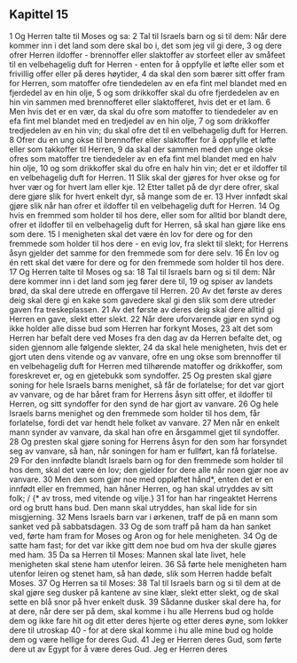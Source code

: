 ## Kapittel 15

1 Og Herren talte til Moses og sa:
2 Tal til Israels barn og si til dem: Når dere kommer inn i det land som dere skal bo i, det som jeg vil gi dere,
3 og dere ofrer Herren ildoffer - brennoffer eller slaktoffer av storfeet eller av småfeet til en velbehagelig duft for Herren - enten for å oppfylle et løfte eller som et frivillig offer eller på deres høytider,
4 da skal den som bærer sitt offer fram for Herren, som matoffer ofre tiendedelen av en efa fint mel blandet med en fjerdedel av en hin olje,
5 og som drikkoffer skal du ofre fjerdedelen av en hin vin sammen med brennofferet eller slaktofferet, hvis det er et lam.
6 Men hvis det er en vær, da skal du ofre som matoffer to tiendedeler av en efa fint mel blandet med en tredjedel av en hin olje,
7 og som drikkoffer tredjedelen av en hin vin; du skal ofre det til en velbehagelig duft for Herren.
8 Ofrer du en ung okse til brennoffer eller slaktoffer for å oppfylle et løfte eller som takkoffer til Herren,
9 da skal der sammen med den unge okse ofres som matoffer tre tiendedeler av en efa fint mel blandet med en halv hin olje,
10 og som drikkoffer skal du ofre en halv hin vin; det er et ildoffer til en velbehagelig duft for Herren.
11 Slik skal der gjøres for hver okse og for hver vær og for hvert lam eller kje.
12 Etter tallet på de dyr dere ofrer, skal dere gjøre slik for hvert enkelt dyr, så mange som de er.
13 Hver innfødt skal gjøre slik når han ofrer et ildoffer til en velbehagelig duft for Herren.
14 Og hvis en fremmed som holder til hos dere, eller som for alltid bor blandt dere, ofrer et ildoffer til en velbehagelig duft for Herren, så skal han gjøre like ens som dere.
15 I menigheten skal det være én lov for dere og for den fremmede som holder til hos dere - en evig lov, fra slekt til slekt; for Herrens åsyn gjelder det samme for den fremmede som for dere selv.
16 Én lov og én rett skal det være for dere og for den fremmede som holder til hos dere.
17 Og Herren talte til Moses og sa:
18 Tal til Israels barn og si til dem: Når dere kommer inn i det land som jeg fører dere til,
19 og spiser av landets brød, da skal dere utrede en offergave til Herren.
20 Av det første av deres deig skal dere gi en kake som gavedere skal gi den slik som dere utreder gaven fra treskeplassen.
21 Av det første av deres deig skal dere alltid gi Herren en gave, slekt etter slekt.
22 Når dere uforvarende gjør en synd og ikke holder alle disse bud som Herren har forkynt Moses,
23 alt det som Herren har befalt dere ved Moses fra den dag av da Herren befalte det, og siden gjennom alle følgende slekter,
24 da skal hele menigheten, hvis det er gjort uten dens vitende og av vanvare, ofre en ung okse som brennoffer til en velbehagelig duft for Herren med tilhørende matoffer og drikkoffer, som foreskrevet er, og en gjetebukk som syndoffer.
25 Og presten skal gjøre soning for hele Israels barns menighet, så får de forlatelse; for det var gjort av vanvare, og de har båret fram for Herrens åsyn sitt offer, et ildoffer til Herren, og sitt syndoffer for den synd de har gjort av vanvare.
26 Og hele Israels barns menighet og den fremmede som holder til hos dem, får forlatelse, fordi det var hendt hele folket av vanvare.
27 Men når en enkelt mann synder av vanvare, da skal han ofre en årsgammel gjet til syndoffer.
28 Og presten skal gjøre soning for Herrens åsyn for den som har forsyndet seg av vanvare, så han, når soningen for ham er fullført, kan få forlatelse.
29 For den innfødte blandt Israels barn og for den fremmede som holder til hos dem, skal det være én lov; den gjelder for dere alle når noen gjør noe av vanvare.
30 Men den som gjør noe med oppløftet hånd*, enten det er en innfødt eller en fremmed, han håner Herren, og han skal utryddes av sitt folk; / {* av tross, med vitende og vilje.}
31 for han har ringeaktet Herrens ord og brutt hans bud. Den mann skal utryddes, han skal lide for sin misgjerning.
32 Mens Israels barn var i ørkenen, traff de på en mann som sanket ved på sabbatsdagen.
33 Og de som traff på ham da han sanket ved, førte ham fram for Moses og Aron og for hele menigheten.
34 Og de satte ham fast; for det var ikke gitt dem noe bud om hva der skulle gjøres med ham.
35 Da sa Herren til Moses: Mannen skal late livet, hele menigheten skal stene ham utenfor leiren.
36 Så førte hele menigheten ham utenfor leiren og stenet ham, så han døde, slik som Herren hadde befalt Moses.
37 Og Herren sa til Moses:
38 Tal til Israels barn og si til dem at de skal gjøre seg dusker på kantene av sine klær, slekt etter slekt, og de skal sette en blå snor på hver enkelt dusk.
39 Sådanne dusker skal dere ha, for at dere, når dere ser på dem, skal komme i hu alle Herrens bud og holde dem og ikke fare hit og dit etter deres hjerte og etter deres øyne, som lokker dere til utroskap
40 - for at dere skal komme i hu alle mine bud og holde dem og være hellige for deres Gud.
41 Jeg er Herren deres Gud, som førte dere ut av Egypt for å være deres Gud. Jeg er Herren deres
